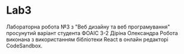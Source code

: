 # Lab3
Лабораторна робота №3 з "Веб дизайну та веб програмування" просунутий варіант
студента ФОАІС 3-2 Діріна Олександра 
Робота виконана з використанням бібліотеки React в онлайн редакторі CodeSandbox.
